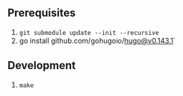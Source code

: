 ## Prerequisites

1. `git submodule update --init --recursive`
2. go install github.com/gohugoio/hugo@v0.143.1`

## Development

1. `make`
